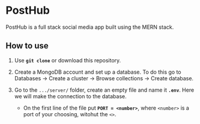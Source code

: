 # PostHub

PostHub is a full stack social media app built using the MERN stack.

## How to use

1. Use **`git clone`** or download this repository.

2. Create a MongoDB account and set up a database. To do this go to Databases -> Create a cluster -> Browse collections -> Create database.

3. Go to the `.../server/` folder, create an empty file and name it **`.env`**. Here we will make the connection to the database.

   - On the first line of the file put **`PORT = <number>`**, where `<number>` is a port of your choosing, witohut the `<>`.
